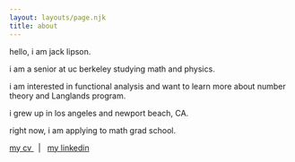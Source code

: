```yaml
---
layout: layouts/page.njk
title: about
---
```


hello, i am jack lipson.

i am a senior at uc berkeley studying math and physics.

i am interested in functional analysis and want to learn more about number theory and Langlands program.

i grew up in los angeles and newport beach, CA. 

right now, i am applying to math grad school.

<p> <a href = "/assets/my cv.pdf" target="_blank"> my cv </a> &nbsp; | &nbsp; <a href = "https://www.linkedin.com/in/jack-lipson/" target="_blank"> my linkedin </a> </p>